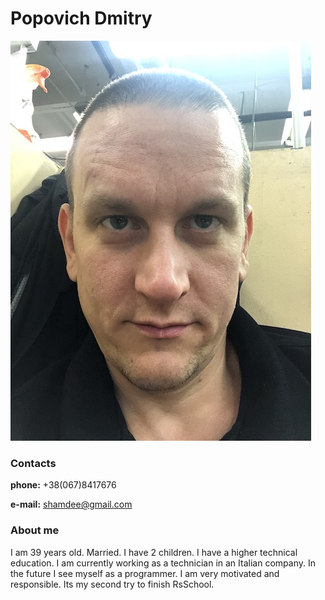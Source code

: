 # Popovich Dmitry
![My photo](/assets/images/camphoto.jpeg)
### Contacts
**phone:** +38(067)8417676

**e-mail:** shamdee@gmail.com
### About me
I am 39 years old. Married. I have 2 children. I have a higher technical education. I am currently working as a technician in an Italian company. In the future I see myself as a programmer. I am very motivated and responsible. Its my second try to finish RsSchool.
